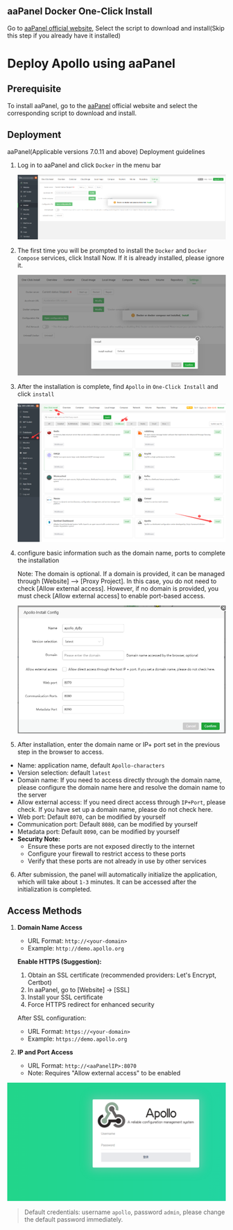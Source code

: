 ## aaPanel Docker One-Click Install

Go to [aaPanel official website](https://www.aapanel.com/new/download.html), Select the script to download and install(Skip this step if you already have it installed)

# Deploy Apollo using aaPanel

## Prerequisite

To install aaPanel, go to the [aaPanel](https://www.aapanel.com/new/download.html#install) official website and select the corresponding script to download and install.

## Deployment

aaPanel(Applicable versions 7.0.11 and above) Deployment guidelines

1. Log in to aaPanel and click `Docker` in the menu bar

   ![Docker](../images/deployment/btpanel/install.png)

2. The first time you will be prompted to install the `Docker` and `Docker Compose` services, click Install Now. If it is already installed, please ignore it.

   ![install](../images/deployment/btpanel/install2.png)

3. After the installation is complete, find `Apollo` in `One-Click Install` and click `install`  

   ![install-Apollo](../images/deployment/btpanel/install-Apollo.png)

4. configure basic information such as the domain name, ports to complete the installation

   Note:
   The domain is optional. If a domain is provided, it can be managed through [Website] --> [Proxy Project]. In this case, you do not need to check [Allow external access]. However, if no domain is provided, you must check [Allow external access] to enable port-based access.

   ![addApollo](../images/deployment/btpanel/addApollo.png)

5. After installation, enter the domain name or IP+ port set in the previous step in the browser to access.
- Name: application name, default `Apollo-characters`
- Version selection: default `latest`
- Domain name: If you need to access directly through the domain name, please configure the domain name here and resolve the domain name to the server
- Allow external access: If you need direct access through `IP+Port`, please check. If you have set up a domain name, please do not check here.
- Web port: Default `8070`, can be modified by yourself
- Communication port: Default `8080`, can be modified by yourself
- Metadata port: Default `8090`, can be modified by yourself
- **Security Note:**
  - Ensure these ports are not exposed directly to the internet
  - Configure your firewall to restrict access to these ports
  - Verify that these ports are not already in use by other services

6. After submission, the panel will automatically initialize the application, which will take about `1-3` minutes. It can be accessed after the initialization is completed.


## Access Methods

1. **Domain Name Access**
   - URL Format: `http://<your-domain>`
   - Example: `http://demo.apollo.org`

   **Enable HTTPS (Suggestion):**
   1. Obtain an SSL certificate (recommended providers: Let's Encrypt, Certbot)
   2. In aaPanel, go to [Website] -> [SSL]
   3. Install your SSL certificate
   4. Force HTTPS redirect for enhanced security

   After SSL configuration:
   - URL Format: `https://<your-domain>`
   - Example: `https://demo.apollo.org`

2. **IP and Port Access**
   - URL Format: `http://<aaPanelIP>:8070`
   - Note: Requires "Allow external access" to be enabled

![console](../images/deployment/btpanel/console.png)

> Default credentials: username `apollo`, password `admin`, please change the default password immediately.

